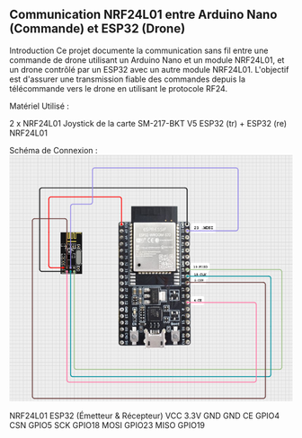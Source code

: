 ## Communication NRF24L01 entre Arduino Nano (Commande) et ESP32 (Drone)

Introduction
Ce projet documente la communication sans fil entre une commande de drone utilisant un Arduino Nano et un module NRF24L01, et un drone contrôlé par un ESP32 avec un autre module NRF24L01. L'objectif est d'assurer une transmission fiable des commandes depuis la télécommande vers le drone en utilisant le protocole RF24.

Matériel Utilisé :

2 x NRF24L01
Joystick de la carte SM-217-BKT V5
ESP32 (tr) + ESP32 (re)
NRF24L01

Schéma de Connexion : 
![Nom de l'image](cablage.png)


NRF24L01	        ESP32 (Émetteur & Récepteur)
VCC	               3.3V
GND	               GND
CE	               GPIO4
CSN	               GPIO5
SCK	               GPIO18
MOSI	             GPIO23
MISO	             GPIO19


